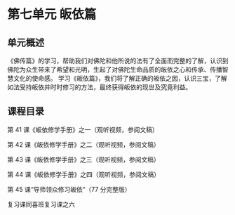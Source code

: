 # 第七单元 皈依篇

## 单元概述

《佛传篇》的学习，帮助我们对佛陀和他所说的法有了全面而完整的了解，认识到佛陀为众生带来了希望和光明，生起了对佛陀生命品质的皈依之心和传承、传播智慧文化的使命感。
学习《皈依篇》，我们将了解正确的皈依之因，认识三宝，了解如法受持皈依并时时修习的方法，最终获得皈依的现世及究竟利益。

## 课程目录

第 41 课《皈依修学手册》之一（观听视频，参阅文稿）

第 42 课《皈依修学手册》之二（观听视频，参阅文稿）

第 43 课《皈依修学手册》之三（观听视频，参阅文稿）

第 44 课《皈依修学手册》之四（观听视频，参阅文稿）

第 45 课“导师领众修习皈依”（77 分完整版）

复习课同喜班复习课之六

